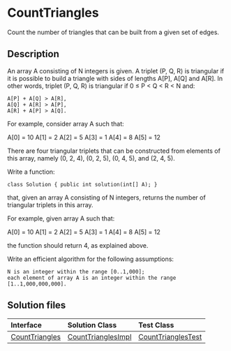 # CountTriangles

Count the number of triangles that can be built from a given set of edges.

## Description

An array A consisting of N integers is given. A triplet (P, Q, R) is triangular if it is possible to build a triangle with sides of lengths A[P], A[Q] and A[R]. In other words, triplet (P, Q, R) is triangular if 0 ≤ P < Q < R < N and:

	A[P] + A[Q] > A[R],
	A[Q] + A[R] > A[P],
	A[R] + A[P] > A[Q].

For example, consider array A such that:

  A[0] = 10    A[1] = 2    A[2] = 5
  A[3] = 1     A[4] = 8    A[5] = 12

There are four triangular triplets that can be constructed from elements of this array, namely (0, 2, 4), (0, 2, 5), (0, 4, 5), and (2, 4, 5).

Write a function:

	class Solution { public int solution(int[] A); }

that, given an array A consisting of N integers, returns the number of triangular triplets in this array.

For example, given array A such that:

  A[0] = 10    A[1] = 2    A[2] = 5
  A[3] = 1     A[4] = 8    A[5] = 12

the function should return 4, as explained above.

Write an efficient algorithm for the following assumptions:

	N is an integer within the range [0..1,000];
	each element of array A is an integer within the range [1..1,000,000,000].

## Solution files

|  Interface | Solution Class  | Test Class  |
| :------------ | :------------ | :------------ |
| [CountTriangles](../../../src/main/java/com/iamandu/codechallenger/problems/codility/caterpillarmethod/CountTriangles.java)  |  [CountTrianglesImpl](../../../src/main/java/com/iamandu/codechallenger/solutions/wescley/codility/caterpillarmethod/CountTrianglesImpl.java) | [CountTrianglesTest](../../../src/test/java/com/iamandu/codechallenger/solutions/wescley/codility/caterpillarmethod/CountTrianglesTest.java)  |

